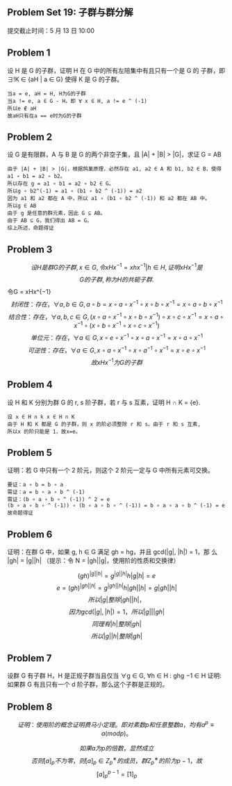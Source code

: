 ## Problem Set 19: 子群与群分解
提交截止时间：5 月 13 日 10:00

## Problem 1
设 H 是 G 的子群，证明 H 在 G 中的所有左陪集中有且只有一个是 G 的
子群，即 ∃!K ∈ {aH | a ∈ G} 使得 K 是 G 的子群。
```
当a = e, aH = H, H为G的子群
当a != e, a ∈ G - H，即 ∀ x ∈ H, a != e ^ (-1)
所以e ∉ aH
故aH只有在a == e时为G的子群
```

## Problem 2
设 G 是有限群，A 与 B 是 G 的两个非空子集，且 |A| + |B| > |G|，求证
G = AB
```
由于 |A| + |B| > |G|，根据鸽巢原理，必然存在 a1, a2 ∈ A 和 b1, b2 ∈ B，使得 a1 ∘ b1 = a2 ∘ b2。
所以存在 g = a1 ∘ b1 = a2 ∘ b2 ∈ G。
所以g ∘ b2^(-1) = a1 ∘ (b1 ∘ b2 ^ (-1)) = a2
因为 a1 和 a2 都在 A 中，所以 a1 ∘ (b1 ∘ b2 ^ (-1)) 和 a2 都在 AB 中。
所以g ∈ AB
由于 g 是任意的群元素，因此 G ⊆ AB。
由于 AB ⊆ G，我们得出 AB = G。
综上所述，命题得证
```


## Problem 3
$$设 H 是群 G 的子群, x ∈ G, 令 xHx^{−1} = {xhx^{−1} |h ∈ H}, 证明 xHx^{−1} 是$$
$$G 的子群, 称为 H 的共轭子群.$$
令G = xHx^{−1}
$$封闭性：存在，∀ a, b ∈ G, a ∘ b = x ∘ a ∘ x ^ {-1} ∘ x ∘ b ∘ x ^ {-1} = x ∘ a ∘ b ∘ x ^ {-1}$$
$$结合性：存在，∀ a, b, c ∈ G, (x ∘ a ∘ x ^ {-1} ∘ x ∘ b ∘ x ^ {-1}) ∘ x ∘ c ∘ x ^ {-1} = x ∘ a ∘ x ^ {-1} ∘ (x ∘ b ∘ x ^ {-1} ∘ x ∘ c ∘ x ^ {-1})$$
$$单位元：存在，∀ a ∈ G, x ∘ e ∘ x ^ {-1} ∘ x ∘ a ∘ x ^ {-1} = x ∘ a ∘ x ^ {-1} $$
$$可逆性：存在，∀ a ∈ G, x ∘ a ∘ x ^ {-1} ∘ x ∘ a ^ {-1} ∘ x ^ {-1} = x ∘ e ∘ x ^ {-1}$$
$$故xHx^{-1}为G的子群$$

## Problem 4
设 H 和 K 分别为群 G 的 r, s 阶子群，若 r 与 s 互素，证明 H ∩ K = {e}.
```
设 x ∈ H ∩ k x ∈ H ∩ K
由于 H 和 K 都是 G 的子群，则 x 的阶必须整除 r 和 s。由于 r 和 s 互素,
所以x 的阶只能是 1，故x=e。
```

## Problem 5
证明：若 G 中只有一个 2 阶元，则这个 2 阶元一定与 G 中所有元素可交换。
```
要证：a ∘ b = b ∘ a
需证：a = b ∘ a ∘ b ^ (-1)
需证：(b ∘ a ∘ b ∘ ^ (-1)) ^ 2 = e
(b ∘ a ∘ b ∘ ^ (-1)) ∘ (b ∘ a ∘ b ∘ ^ (-1)) = b ∘ a ∘ a ∘ b ^ (-1) = e
故命题得证
```

## Problem 6
证明：在群 G 中，如果 g, h ∈ G 满足 gh = hg，并且 gcd(|g|, |h|) = 1，那
么 |gh| = |g||h|
（提示：令 N = |gh||g|，使用阶的性质和交换律）

$$(gh) ^ {|g||h|} = g ^ {|g||h|}h|g|h| = e$$
$$e = (gh)^{|gh||h|} = g^{|gh||h|} h|gh||h| = g|gh||h|$$
$$所以 |g| 整除 |gh||h|，$$
$$因为 gcd(|g|, |h|) = 1，所以 |g| | |gh|$$
$$同理有 |h| 整除 |gh|$$
$$所以 |g||h| 整除 |gh|$$

## Problem 7
设群 G 有子群 H，H 是正规子群当且仅当
∀g ∈ G, ∀h ∈ H : ghg −1 ∈ H
证明: 如果群 G 有且只有一个 d 阶子群，那么这个子群是正规的。

## Problem 8
$$证明：使用阶的概念证明费马小定理。即对素数 p 和任意整数 a，均有 a^{p} ≡ a (mod p)。$$

$$如果 a 为 p 的倍数，显然成立$$
$$否则 [a]_{p} 不为零，则 [a]_{p} ∈  Z^{∗}_p 的成员，群 Z^{∗}_p 的阶为 p − 1，故$$
$$[a]^{p−1}_p = [1]_p$$
